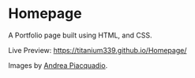 # Homepage

A Portfolio page built using HTML, and CSS.

Live Preview: https://titanium339.github.io/Homepage/

Images by [Andrea Piacquadio](https://www.pexels.com/@olly/).
